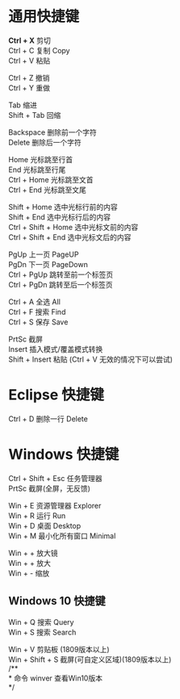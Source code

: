 # 通用快捷键
**Ctrl + X** 剪切  
Ctrl + C 复制		Copy  
Ctrl + V 粘贴  

Ctrl + Z	撤销  
Ctrl + Y	重做  

Tab			缩进  
Shift + Tab	回缩  

Backspace	删除前一个字符  
Delete		删除后一个字符  

Home	光标跳至行首  
End		光标跳至行尾  
Ctrl + Home		光标跳至文首  
Ctrl + End		光标跳至文尾  

Shift + Home		选中光标行前的内容  
Shift + End		选中光标行后的内容  
Ctrl + Shift + Home		选中光标文前的内容  
Ctrl + Shift + End		选中光标文后的内容  

PgUp	上一页	PageUP  
PgDn	下一页	PageDown  
Ctrl + PgUp	跳转至前一个标签页  
Ctrl + PgDn	跳转至后一个标签页  

Ctrl + A	全选		All  
Ctrl + F	搜索		Find  
Ctrl + S	保存		Save  

PrtSc	截屏  
Insert	插入模式/覆盖模式转换  
Shift + Insert	粘贴 (Ctrl + V 无效的情况下可以尝试)  


# Eclipse 快捷键  
Ctrl + D	删除一行	Delete  




# Windows 快捷键  
Ctrl + Shift + Esc	任务管理器  
PrtSc			截屏(全屏，无反馈)  

Win + E			资源管理器	Explorer  
Win + R 			运行		Run  
Win + D			桌面		Desktop  
Win + M			最小化所有窗口		Minimal  

Win + + 			放大镜  
Win + + 			放大  
Win + -			缩放  


## Windows 10 快捷键  
Win + Q 搜索	Query  
Win + S 搜索	Search  

Win + V 剪贴板 (1809版本以上)  
Win + Shift + S 截屏(可自定义区域)(1809版本以上)  
/**  
\* 命令 winver 查看Win10版本  
 */  
